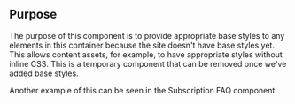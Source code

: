 ## Purpose
The purpose of this component is to provide appropriate base styles to any elements in this container because the site doesn't have base styles yet. This allows content assets, for example, to have appropriate styles without inline CSS. This is a temporary component that can be removed once we've added base styles.

Another example of this can be seen in the Subscription FAQ component.
